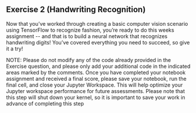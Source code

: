 ## Exercise 2 (Handwriting Recognition)

Now that you’ve worked through creating a basic computer vision scenario using TensorFlow to recognize fashion, you’re ready to do this weeks assignment -- and that is to build a neural network that recognizes handwriting digits! You’ve covered everything you need to succeed, so give it a try!

NOTE: Please do not modify any of the code already provided in the Exercise question, and please only add your additional code in the indicated areas marked by the comments. Once you have completed your notebook assignment and received a final score, please save your notebook, run the final cell, and close your Jupyter Workspace. This will help optimize your Jupyter workspace performance for future assessments. Please note that this step will shut down your kernel, so it is important to save your work in advance of completing this step